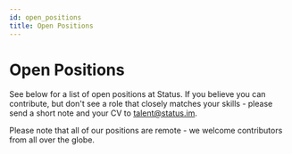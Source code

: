 ```yaml
---
id: open_positions
title: Open Positions 
---
```


# Open Positions

See below for a list of open positions at Status. If you believe you can contribute, but don't see a role that closely matches your skills - please send a short note and your CV to talent@status.im.

Please note that all of our positions are remote - we welcome contributors from all over the globe.
 
<div id="grnhse_app"></div>
<script src="https://boards.greenhouse.io/embed/job_board/js?for=status72"></script>

